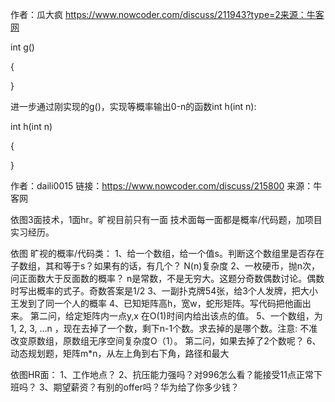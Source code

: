 作者：瓜大疯
https://www.nowcoder.com/discuss/211943?type=2来源：牛客网

  int g() 

  { 

  } 

  进一步通过刚实现的g()，实现等概率输出0-n的函数int h(int n): 

  int h(int n) 

  { 

  }





作者：daili0015
链接：https://www.nowcoder.com/discuss/215800
来源：牛客网

依图3面技术，1面hr。旷视目前只有一面
技术面每一面都是概率/代码题，加项目实习经历。

依图 旷视的概率/代码类：
1、给一个数组，给一个值s。判断这个数组里是否存在子数组，其和等于s？如果有的话，有几个？ N(n)复杂度
2、一枚硬币，抛n次，问正面数大于反面数的概率？ n是常数，不是无穷大。这题分奇数偶数讨论。偶数时写出概率的式子。奇数答案是1/2
3、一副扑克牌54张，给3个人发牌，把大小王发到了同一个人的概率
4、已知矩阵高h，宽w，蛇形矩阵。写代码把他画出来。 第二问，给定矩阵内一点y,x 在O(1)时间内给出该点的值。
5、一个数组，为1, 2, 3, ...n ，现在去掉了一个数，剩下n-1个数。求去掉的是哪个数。注意: 不准改变原数组，原数组无序空间复杂度O（1）。 第二问，如果去掉了2个数呢？
6、动态规划题，矩阵m*n，从左上角到右下角，路径和最大

依图HR面：
1、工作地点？
2、抗压能力强吗？对996怎么看？能接受11点正常下班吗？
3、期望薪资？有别的offer吗？华为给了你多少钱？